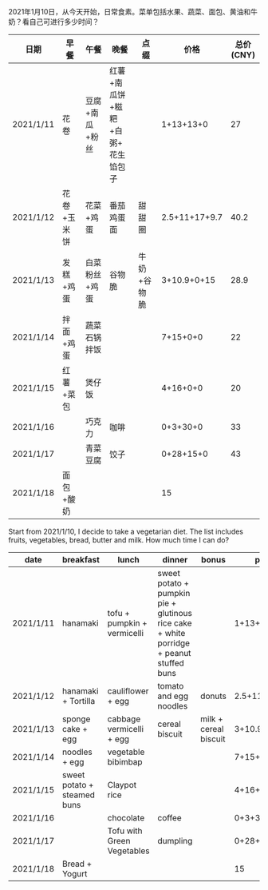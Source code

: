 2021年1月10日，从今天开始，日常食素。菜单包括水果、蔬菜、面包、黄油和牛奶？看自己可进行多少时间？

| 日期      | 早餐        | 午餐           | 晚餐                              | 点缀        | 价格          | 总价(CNY) |
| --------- | ----------- | -------------- | --------------------------------- | ----------- | ------------- | --------- |
| 2021/1/11 | 花卷        | 豆腐+南瓜+粉丝 | 红薯+南瓜饼+糍粑+白粥+ 花生馅包子 |             | 1+13+13+0     | 27        |
| 2021/1/12 | 花卷+玉米饼 | 花菜+鸡蛋      | 番茄鸡蛋面                        | 甜甜圈      | 2.5+11+17+9.7 | 40.2      |
| 2021/1/13 | 发糕+鸡蛋   | 白菜粉丝+鸡蛋  | 谷物脆                            | 牛奶+谷物脆 | 3+10.9+0+15   | 28.9      |
| 2021/1/14 | 拌面+鸡蛋   | 蔬菜石锅拌饭   |                                   |             | 7+15+0+0      | 22        |
| 2021/1/15 | 红薯+菜包   | 煲仔饭         |                                   |             | 4+16+0+0      | 20        |
| 2021/1/16 |             | 巧克力         | 咖啡                              |             | 0+3+30+0      | 33        |
| 2021/1/17 |             | 青菜豆腐       | 饺子                              |             | 0+28+15+0     | 43        |
| 2021/1/18 | 面包+酸奶   |                |                                   |             | 15            |           |

Start from 2021/1/10, I decide to take a vegetarian diet. The list includes fruits, vegetables, bread, butter and milk. How much time I can do?

| date      | breakfast                   | lunch                       | dinner                                                       | bonus                 | price         | total(CNY) |
| --------- | --------------------------- | --------------------------- | ------------------------------------------------------------ | --------------------- | ------------- | ---------- |
| 2021/1/11 | hanamaki                    | tofu + pumpkin + vermicelli | sweet potato + pumpkin pie + glutinous rice cake + white porridge + peanut stuffed buns |                       | 1+13+13       | 27         |
| 2021/1/12 | hanamaki + Tortilla         | cauliflower + egg           | tomato and egg noodles                                       | donuts                | 2.5+11+17+9.7 | 40.2       |
| 2021/1/13 | sponge cake + egg           | cabbage vermicelli + egg    | cereal biscuit                                               | milk + cereal biscuit | 3+10.9+0+15   | 28.9       |
| 2021/1/14 | noodles + egg               | vegetable bibimbap          |                                                              |                       | 7+15+0+0      | 22         |
| 2021/1/15 | sweet potato + steamed buns | Claypot rice                |                                                              |                       | 4+16+0+0      | 20         |
| 2021/1/16 |                             | chocolate                   | coffee                                                       |                       | 0+3+30+0      | 33         |
| 2021/1/17 |                             | Tofu with Green Vegetables  | dumpling                                                     |                       | 0+28+15+0     | 43         |
| 2021/1/18 | Bread + Yogurt              |                             |                                                              |                       | 15            |            |
